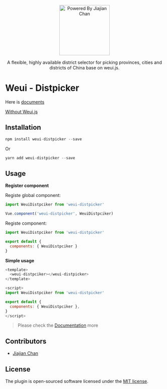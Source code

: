 <p align="center">
<img src="https://pigjian.com/images/weui-distpicker.png" alt="Powered By Jiajian Chan" width="160">
</p>

<p align="center">A flexible, highly available district selector for picking provinces, cities and districts of China base on weui.js.</p>

# Weui - Distpicker

Here is [documents](https://weui-distpicker.iline.co/)

[Without Weui.js](https://github.com/jcc/v-distpicker)

## Installation

```javascript
npm install weui-distpicker --save
```

Or

```javascript
yarn add weui-distpicker --save
```

## Usage

**Register component**

Registe global component:

```javascript
import WeuiDistpciker from 'weui-distpicker'

Vue.component('weui-distpicker', WeuiDistpciker)
```

Registe component:

```javascript
import WeuiDistpciker from 'weui-distpicker'

export default {
  components: { WeuiDistpciker }
}
```

**Simple usage**

```javascript
<template>
  <weui-distpciker></weui-distpicker>
</template>

<script>
import WeuiDistpciker from 'weui-distpicker'

export default {
  components: { WeuiDistpciker },
}
</script>
```

> Please check the [Documentation](https://weui-distpicker.iline.co/) more

## Contributors

- [Jiajian Chan](http://github.com/jcc)

## License

The plugin is open-sourced software licensed under the [MIT license](http://opensource.org/licenses/MIT).

